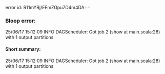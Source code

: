 error id: R11mYRj/EFmZGpu7D4m4DA==
### Bloop error:

25/06/17 15:12:09 INFO DAGScheduler: Got job 2 (show at main.scala:28) with 1 output partitions
#### Short summary: 

25/06/17 15:12:09 INFO DAGScheduler: Got job 2 (show at main.scala:28) with 1 output partitions